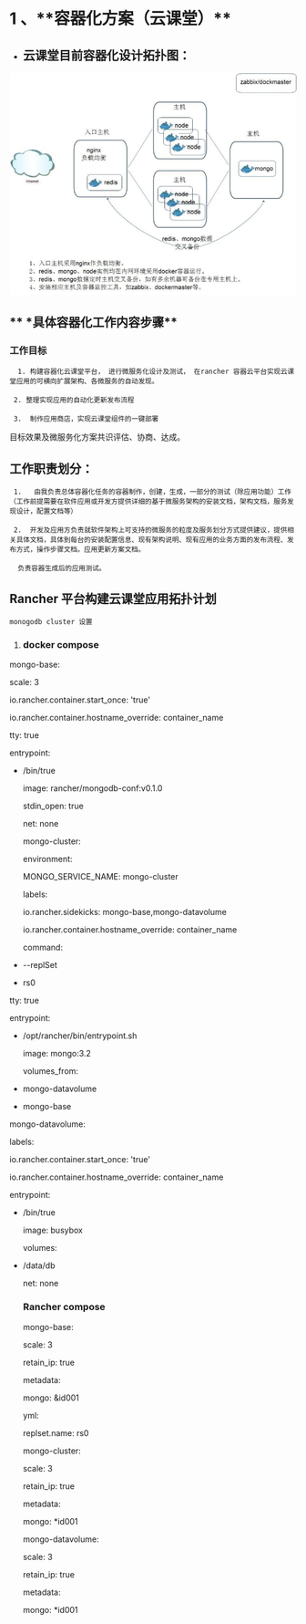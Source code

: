 # 1 、\*\*容器化方案（云课堂）\*\*

* ## **云课堂目前容器化设计拓扑图：**


![](/assets/492341372111540144.jpg)

## ** \*具体容器化工作内容步骤**

### 工作目标

```
  1. 构建容器化云课堂平台， 进行微服务化设计及测试， 在rancher 容器云平台实现云课堂应用的可横向扩展架构、各微服务的自动发现。

 2. 整理实现应用的自动化更新发布流程

 3.  制作应用商店，实现云课堂组件的一键部署
```

目标效果及微服务化方案共识评估、协商、达成。

## 工作职责划分：

```
 1.   由我负责总体容器化任务的容器制作，创建，生成，一部分的测试（除应用功能）工作（工作前提需要在软件应用或开发方提供详细的基于微服务架构的安装文档，架构文档，服务发现设计，配置文档等） 

 2.  开发及应用方负责就软件架构上可支持的微服务的粒度及服务划分方式提供建议，提供相关具体文档，具体到每台的安装配置信息、现有架构说明、现有应用的业务方面的发布流程、发布方式，操作步骤文档。应用更新方案文档。

  负责容器生成后的应用测试。
```

## Rancher 平台构建云课堂应用拓扑计划

```
monogodb cluster 设置
```

1. ### docker compose


mongo-base:

scale: 3

io.rancher.container.start\_once: 'true'

io.rancher.container.hostname\_override: container\_name

tty: true

entrypoint:

* \/bin\/true

  image: rancher\/mongodb-conf:v0.1.0

  stdin\_open: true

  net: none

  mongo-cluster:

  environment:

  MONGO\_SERVICE\_NAME: mongo-cluster

  labels:

  io.rancher.sidekicks: mongo-base,mongo-datavolume

  io.rancher.container.hostname\_override: container\_name

  command:

* --replSet

* rs0


tty: true

entrypoint:

* \/opt\/rancher\/bin\/entrypoint.sh

  image: mongo:3.2

  volumes\_from:

* mongo-datavolume

* mongo-base


mongo-datavolume:

labels:

io.rancher.container.start\_once: 'true'

io.rancher.container.hostname\_override: container\_name

entrypoint:

* \/bin\/true

  image: busybox

  volumes:

* \/data\/db

  net: none

  ### Rancher compose

  mongo-base:

  scale: 3

  retain\_ip: true

  metadata:

  mongo: &id001

  yml:

  replset.name: rs0

  mongo-cluster:

  scale: 3

  retain\_ip: true

  metadata:

  mongo: \*id001

  mongo-datavolume:

  scale: 3

  retain\_ip: true

  metadata:

  mongo: \*id001


  ## 


